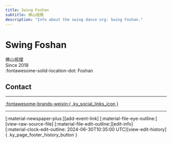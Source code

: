 ```yaml
---
title: Swing Foshan
subtitle: 佛山摇摆
description: "Info about the swing dance org: Swing Foshan."
---
```


# Swing Foshan

佛山摇摆  
Since 2018  
:fontawesome-solid-location-dot: Foshan  


## Contact


---

 [:fontawesome-brands-weixin:{ .ky_social_links_icon }](# "佛山摇摆 OomDila")

---

<div class="ky_page_footer" markdown>
<div class="ky_page_footer_trailing" markdown="span">
[:material-newspaper-plus:][add-event-link]
[:material-file-eye-outline:][view-raw-source-file]
[:material-file-edit-outline:][edit-info]
</div>
<div class="ky_page_footer_leading" markdown="span">
[:material-clock-edit-outline: 2024-06-30T10:35:00 UTC][view-edit-history]{ .ky_page_footer_history_button }
</div>
</div>

[add-event-link]: https://github.com/swingdance/events/issues/new?assignees=&labels=add+event&projects=&template=02-add_entity.yml&title=Add%20Event%3A%20zh_CN%20%E2%80%A2%20%3CName%3E&region=zh_CN&province=Guangdong&city=Foshan&org_id=swing-fo-shan "Add Event"
[view-raw-source-file]: https://github.com/swingdance/orgs/blob/main/zh_CN/swing-fo-shan.json "View Raw Source File"
[edit-info]: https://github.com/swingdance/orgs/issues/new?assignees=&labels=update+org&projects=&template=03-update_entity.yml&title=Update%20Org%3A%20zh_CN%20%E2%80%A2%20Swing%20Foshan&region=zh_CN&id=swing-fo-shan&name=Swing%20Foshan "Edit Info"

[view-edit-history]: https://github.com/swingdance/orgs/commits/main/zh_CN/swing-fo-shan.json "View Edit History"
